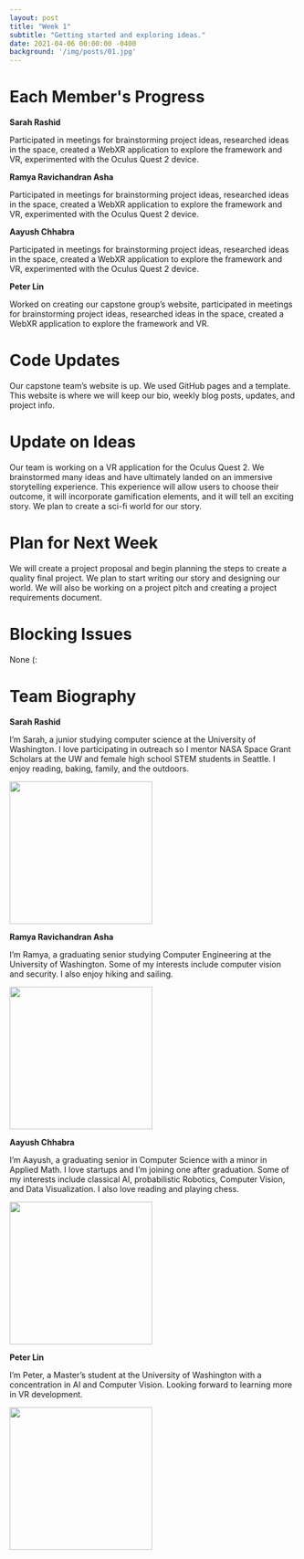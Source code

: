```yaml
---
layout: post
title: "Week 1"
subtitle: "Getting started and exploring ideas."
date: 2021-04-06 00:00:00 -0400
background: '/img/posts/01.jpg'
---
```


# Each Member's Progress

**Sarah Rashid**

Participated in meetings for brainstorming project ideas, researched ideas in the space, created a WebXR application to explore the framework and VR, experimented with the Oculus Quest 2 device.

**Ramya Ravichandran Asha**

Participated in meetings for brainstorming project ideas, researched ideas in the space, created a WebXR application to explore the framework and VR, experimented with the Oculus Quest 2 device.

**Aayush Chhabra**

Participated in meetings for brainstorming project ideas, researched ideas in the space, created a WebXR application to explore the framework and VR, experimented with the Oculus Quest 2 device.

**Peter Lin**

Worked on creating our capstone group’s website, participated in meetings for brainstorming project ideas, researched ideas in the space, created a WebXR application to explore the framework and VR.

# Code Updates

Our capstone team’s website is up. We used GitHub pages and a template. This website is where we will keep our bio, weekly blog posts, updates, and project info.

# Update on Ideas

Our team is working on a VR application for the Oculus Quest 2. We brainstormed many ideas and have ultimately landed on an immersive storytelling experience. This experience will allow users to choose their outcome, it will incorporate gamification elements, and it will tell an exciting story. We plan to create a sci-fi world for our story.


# Plan for Next Week

We will create a project proposal and begin planning the steps to create a quality final project. We plan to start writing our story and designing our world. We will also be working on a project pitch and creating a project requirements document.

# Blocking Issues

None (:

# Team Biography

**Sarah Rashid**

I’m Sarah, a junior studying computer science at the University of Washington. I love participating in outreach so I mentor NASA Space Grant Scholars at the UW and female high school STEM students in Seattle. I enjoy reading, baking, family, and the outdoors.

<img src="{{site.baseurl}}/img/about/team_sarah.jpg" width="250">

**Ramya Ravichandran Asha**

I’m Ramya, a graduating senior studying Computer Engineering at the University of Washington. Some of my interests include computer vision and security. I also enjoy hiking and sailing.

<img src="{{site.baseurl}}/img/about/team_ramya.jpg" width="250">

**Aayush Chhabra**

I’m Aayush, a graduating senior in Computer Science with a minor in Applied Math. I love startups and I’m joining one after graduation. Some of my interests include classical AI, probabilistic Robotics, Computer Vision, and Data Visualization. I also love reading and playing chess.

<img src="{{site.baseurl}}/img/about/team_aayush.jpg" width="250">

**Peter Lin**

I’m Peter, a Master’s student at the University of Washington with a concentration in AI and Computer Vision. Looking forward to learning more in VR development.

<img src="{{site.baseurl}}/img/about/team_peter.jpg" width="250">
